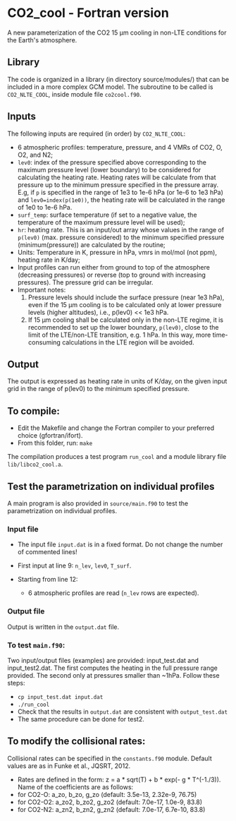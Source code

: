 # CO2_cool - Fortran version
A new parameterization of the CO2 15 µm cooling in non-LTE conditions for the Earth's atmosphere.

## Library 

The code is organized in a library (in directory source/modules/) that can be included in a more complex GCM model. 
The subroutine to be called is `CO2_NLTE_COOL`, inside module file `co2cool.f90`. 

## Inputs

The following inputs are required (in order) by `CO2_NLTE_COOL`:
- 6 atmospheric profiles: temperature, pressure, and 4 VMRs of CO2, O, O2, and N2; 
- `lev0`: index of the pressure specified above corresponding to the maximum pressure level (lower boundary) to be considered for calculating the heating rate. Heating rates will be calculate from that pressure up to the minimum pressure specified in the pressure array. E.g, if `p` is specified in the range of 1e3 to 1e-6 hPa (or 1e-6 to 1e3 hPa) and `lev0=index(p(1e0))`, the heating rate will be calculated in the range of 1e0 to 1e-6 hPa.
- `surf_temp`: surface temperature (if set to a negative value, the temperature of the maximum pressure level will be used);
- `hr`: heating rate. This is an input/out array whose values in the range of `p(lev0)` (max. pressure considered) to the minimum specified pressure (minimum(pressure)) are calculated by the routine; 
- Units: Temperature in K, pressure in hPa, vmrs in mol/mol (not ppm), heating rate in K/day;
- Input profiles can run either from ground to top of the atmosphere (decreasing pressures) or reverse (top to ground with increasing pressures). The pressure grid can be irregular. 
- Important notes:
  1) Pressure levels should include the surface pressure (near 1e3 hPa), even if the 15 µm cooling is to be calculated only at lower pressure levels (higher altitudes), i.e.,   p(lev0) << 1e3 hPa.
  2) If 15 µm cooling shall be calculated only in the non-LTE regime, it is recommended to set up the lower boundary, `p(lev0)`, close to the limit of the LTE/non-LTE transition, e.g. 1 hPa. In this way, more time-consuming calculations in the LTE region will be avoided.

## Output

The output is expressed as heating rate in units of K/day, on the given input grid in the range of p(lev0) to the minimum specified pressure.

## To compile:
- Edit the Makefile and change the Fortran compiler to your preferred choice (gfortran/ifort).
- From this folder, run: `make`

The compilation produces a test program `run_cool` and a module library file `lib/libco2_cool.a`.

## Test the parametrization on individual profiles
A main program is also provided in `source/main.f90` to test the parametrization on individual profiles. 
### Input file
- The input file `input.dat` is in a fixed format. Do not change the number of commented lines!

- First input at line 9: `n_lev`, `lev0`, `T_surf`.

- Starting from line 12:
    - 6 atmospheric profiles are read (`n_lev` rows are expected). 

### Output file
Output is written in the `output.dat` file.

### To test `main.f90`:
Two input/output files (examples) are provided: input_test.dat and input_test2.dat. The first computes the heating in the full pressure range provided. The second only at pressures smaller than ~1hPa. Follow these steps: 
- `cp input_test.dat input.dat`
- `./run_cool`
- Check that the results in `output.dat` are consistent with `output_test.dat`
- The same procedure can be done for test2.

## To modify the collisional rates:
Collisional rates can be specified in the `constants.f90` module. Default values are as in Funke et al., JQSRT, 2012.
- Rates are defined in the form: z = a * sqrt(T) + b * exp(- g * T^(-1./3)). Name of the coefficients are as follows: 
- for CO2-O: a_zo, b_zo, g_zo  (default: 3.5e-13, 2.32e-9, 76.75)
- for CO2-O2: a_zo2, b_zo2, g_zo2  (default: 7.0e-17, 1.0e-9, 83.8)
- for CO2-N2: a_zn2, b_zn2, g_zn2  (default: 7.0e-17, 6.7e-10, 83.8)
